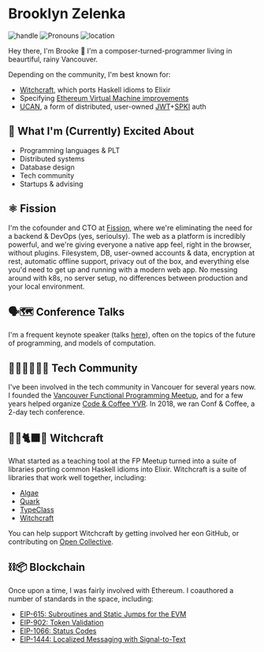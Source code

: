 # Brooklyn Zelenka

![handle](https://img.shields.io/badge/handle-@expede-purple) ![Pronouns](https://img.shields.io/badge/pronouns-she/her-ff69b4) ![location](https://img.shields.io/badge/location-🇨🇦%20Vancouver-blue)

Hey there, I'm Brooke :wave: I'm a composer-turned-programmer living in beaurtiful, rainy Vancouver.

Depending on the community, I'm best known for:
* [Witchcraft](https://hexdocs.pm/witchcraft/readme.html), which ports Haskell idioms to Elixir
* Specifying [Ethereum Virtual Machine improvements](https://eips.ethereum.org/EIPS/eip-615)
* [UCAN](https://whitepaper.fission.codes/access-control/ucan/ucan-tokens), a form of distributed, user-owned [JWT](https://jwt.io/)+[SPKI](https://en.wikipedia.org/wiki/Simple_public-key_infrastructure) auth

## 🙌 What I'm (Currently) Excited About

* Programming languages & PLT
* Distributed systems
* Database design
* Tech community
* Startups & advising

## ⚛️ Fission

I'm the cofounder and CTO at [Fission](https://fission.codes), where we're eliminating the need for a backend & DevOps (yes, serioulsy). The web as a platform is incredibly powerful, and we're giving everyone a native app feel, right in the browser, without plugins. Filesystem, DB, user-owned accounts & data, encryption at rest, automatic offline support, privacy out of the box, and everything else you'd need to get up and running with a modern web app. No messing around with k8s, no server setup, no differences between production and your local environment.

## 🗣🗺 Conference Talks

I'm a frequent keynote speaker (talks [here](https://noti.st/expede)), often on the topics of the future of programming, and models of computation.

## 🧑‍💻👩‍💻👨‍💻 Tech Community

I've been involved in the tech community in Vancouer for several years now. I founded the [Vancouver Functional Programming Meetup](https://www.meetup.com/Vancouver-Functional-Programmers/), and for a few years helped organize [Code & Coffee YVR](https://www.meetup.com/codecoffeeyvr/). In 2018, we ran Conf & Coffee, a 2-day tech conference.

## 🧙‍🔮🐈‍⬛✨ Witchcraft

What started as a teaching tool at the FP Meetup turned into a suite of libraries porting common Haskell idioms into Elixir. Witchcraft is a suite of libraries that work well together, including:

* [Algae](https://hexdocs.pm/algae/readme.html)
* [Quark](https://hexdocs.pm/quark/readme.html)
* [TypeClass](https://hexdocs.pm/type_class/readme.html)
* [Witchcraft](https://hexdocs.pm/witchcraft/readme.html)

You can help support Witchcraft by getting involved her eon GitHub, or contributing on [Open Collective](https://opencollective.com/witchcraft).

## ⛓📦 Blockchain

Once upon a time, I was fairly involved with Ethereum. I coauthored a number of standards in the space, including:

* [EIP-615: Subroutines and Static Jumps for the EVM](https://eips.ethereum.org/EIPS/eip-615)
* [EIP-902: Token Validation](https://eips.ethereum.org/EIPS/eip-902)
* [EIP-1066: Status Codes](https://eips.ethereum.org/EIPS/eip-1066)
* [EIP-1444: Localized Messaging with Signal-to-Text](https://eips.ethereum.org/EIPS/eip-1444)
